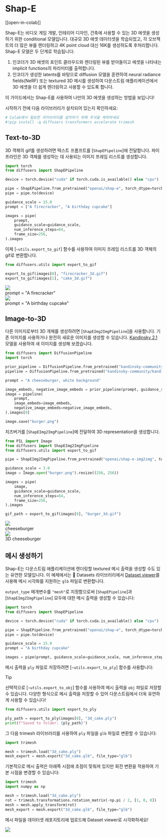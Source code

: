 <!--Copyright 2023 The HuggingFace Team. All rights reserved.

Licensed under the Apache License, Version 2.0 (the "License"); you may not use this file except in compliance with
the License. You may obtain a copy of the License at

http://www.apache.org/licenses/LICENSE-2.0

Unless required by applicable law or agreed to in writing, software distributed under the License is distributed on
an "AS IS" BASIS, WITHOUT WARRANTIES OR CONDITIONS OF ANY KIND, either express or implied. See the License for the
specific language governing permissions and limitations under the License.
-->

# Shap-E

[[open-in-colab]]

Shap-E는 비디오 게임 개발, 인테리어 디자인, 건축에 사용할 수 있는 3D 에셋을 생성하기 위한 conditional 모델입니다. 대규모 3D 에셋 데이터셋을 학습되었고, 각 오브젝트의 더 많은 뷰를 렌더링하고 4K point cloud 대신 16K를 생성하도록 후처리합니다. Shap-E 모델은 두 단계로 학습됩니다:

1. 인코더가 3D 에셋의 포인트 클라우드와 렌더링된 뷰를 받아들이고 에셋을 나타내는 implicit functions의 파라미터를 출력합니다.
2. 인코더가 생성한 latents를 바탕으로 diffusion 모델을 훈련하여 neural radiance fields(NeRF) 또는 textured 3D 메시를 생성하여 다운스트림 애플리케이션에서 3D 에셋을 더 쉽게 렌더링하고 사용할 수 있도록 합니다.

이 가이드에서는 Shap-E를 사용하여 나만의 3D 에셋을 생성하는 방법을 보입니다!

시작하기 전에 다음 라이브러리가 설치되어 있는지 확인하세요:

```py
# Colab에서 필요한 라이브러리를 설치하기 위해 주석을 제외하세요
#!pip install -q diffusers transformers accelerate trimesh
```

## Text-to-3D

3D 객체의 gif를 생성하려면 텍스트 프롬프트를 [`ShapEPipeline`]에 전달합니다. 파이프라인은 3D 객체를 생성하는 데 사용되는 이미지 프레임 리스트를 생성합니다.

```py
import torch
from diffusers import ShapEPipeline

device = torch.device("cuda" if torch.cuda.is_available() else "cpu")

pipe = ShapEPipeline.from_pretrained("openai/shap-e", torch_dtype=torch.float16, variant="fp16")
pipe = pipe.to(device)

guidance_scale = 15.0
prompt = ["A firecracker", "A birthday cupcake"]

images = pipe(
    prompt,
    guidance_scale=guidance_scale,
    num_inference_steps=64,
    frame_size=256,
).images
```

이제 [`~utils.export_to_gif`] 함수를 사용하여 이미지 프레임 리스트를 3D 객체의 gif로 변환합니다.

```py
from diffusers.utils import export_to_gif

export_to_gif(images[0], "firecracker_3d.gif")
export_to_gif(images[1], "cake_3d.gif")
```

<div class="flex gap-4">
  <div>
    <img class="rounded-xl" src="https://huggingface.co/datasets/hf-internal-testing/diffusers-images/resolve/main/shap_e/firecracker_out.gif"/>
    <figcaption class="mt-2 text-center text-sm text-gray-500">prompt = "A firecracker"</figcaption>
  </div>
  <div>
    <img class="rounded-xl" src="https://huggingface.co/datasets/hf-internal-testing/diffusers-images/resolve/main/shap_e/cake_out.gif"/>
    <figcaption class="mt-2 text-center text-sm text-gray-500">prompt = "A birthday cupcake"</figcaption>
  </div>
</div>

## Image-to-3D

다른 이미지로부터 3D 개체를 생성하려면 [`ShapEImg2ImgPipeline`]을 사용합니다. 기존 이미지를 사용하거나 완전히 새로운 이미지를 생성할 수 있습니다. [Kandinsky 2.1](../api/pipelines/kandinsky) 모델을 사용하여 새 이미지를 생성해 보겠습니다.

```py
from diffusers import DiffusionPipeline
import torch

prior_pipeline = DiffusionPipeline.from_pretrained("kandinsky-community/kandinsky-2-1-prior", torch_dtype=torch.float16, use_safetensors=True).to("cuda")
pipeline = DiffusionPipeline.from_pretrained("kandinsky-community/kandinsky-2-1", torch_dtype=torch.float16, use_safetensors=True).to("cuda")

prompt = "A cheeseburger, white background"

image_embeds, negative_image_embeds = prior_pipeline(prompt, guidance_scale=1.0).to_tuple()
image = pipeline(
    prompt,
    image_embeds=image_embeds,
    negative_image_embeds=negative_image_embeds,
).images[0]

image.save("burger.png")
```

치즈버거를 [`ShapEImg2ImgPipeline`]에 전달하여 3D representation을 생성합니다.

```py
from PIL import Image
from diffusers import ShapEImg2ImgPipeline
from diffusers.utils import export_to_gif

pipe = ShapEImg2ImgPipeline.from_pretrained("openai/shap-e-img2img", torch_dtype=torch.float16, variant="fp16").to("cuda")

guidance_scale = 3.0
image = Image.open("burger.png").resize((256, 256))

images = pipe(
    image,
    guidance_scale=guidance_scale,
    num_inference_steps=64,
    frame_size=256,
).images

gif_path = export_to_gif(images[0], "burger_3d.gif")
```

<div class="flex gap-4">
  <div>
    <img class="rounded-xl" src="https://huggingface.co/datasets/hf-internal-testing/diffusers-images/resolve/main/shap_e/burger_in.png"/>
    <figcaption class="mt-2 text-center text-sm text-gray-500">cheeseburger</figcaption>
  </div>
  <div>
    <img class="rounded-xl" src="https://huggingface.co/datasets/hf-internal-testing/diffusers-images/resolve/main/shap_e/burger_out.gif"/>
    <figcaption class="mt-2 text-center text-sm text-gray-500">3D cheeseburger</figcaption>
  </div>
</div>

## 메시 생성하기

Shap-E는 다운스트림 애플리케이션에 렌더링할 textured 메시 출력을 생성할 수도 있는 유연한 모델입니다. 이 예제에서는 🤗 Datasets 라이브러리에서 [Dataset viewer](https://huggingface.co/docs/hub/datasets-viewer#dataset-preview)를 사용해 메시 시각화를 지원하는 `glb` 파일로 변환합니다.

`output_type` 매개변수를 `"mesh"`로 지정함으로써 [`ShapEPipeline`]과 [`ShapEImg2ImgPipeline`] 모두에 대한 메시 출력을 생성할 수 있습니다:

```py
import torch
from diffusers import ShapEPipeline

device = torch.device("cuda" if torch.cuda.is_available() else "cpu")

pipe = ShapEPipeline.from_pretrained("openai/shap-e", torch_dtype=torch.float16, variant="fp16")
pipe = pipe.to(device)

guidance_scale = 15.0
prompt = "A birthday cupcake"

images = pipe(prompt, guidance_scale=guidance_scale, num_inference_steps=64, frame_size=256, output_type="mesh").images
```

메시 출력을 `ply` 파일로 저장하려면 [`~utils.export_to_ply`] 함수를 사용합니다:

> [!TIP]
> 선택적으로 [`~utils.export_to_obj`] 함수를 사용하여 메시 출력을 `obj` 파일로 저장할 수 있습니다. 다양한 형식으로 메시 출력을 저장할 수 있어 다운스트림에서 더욱 유연하게 사용할 수 있습니다!

```py
from diffusers.utils import export_to_ply

ply_path = export_to_ply(images[0], "3d_cake.ply")
print(f"Saved to folder: {ply_path}")
```

그 다음 trimesh 라이브러리를 사용하여 `ply` 파일을 `glb` 파일로 변환할 수 있습니다:

```py
import trimesh

mesh = trimesh.load("3d_cake.ply")
mesh_export = mesh.export("3d_cake.glb", file_type="glb")
```

기본적으로 메시 출력은 아래쪽 시점에 초점이 맞춰져 있지만 회전 변환을 적용하여 기본 시점을 변경할 수 있습니다:

```py
import trimesh
import numpy as np

mesh = trimesh.load("3d_cake.ply")
rot = trimesh.transformations.rotation_matrix(-np.pi / 2, [1, 0, 0])
mesh = mesh.apply_transform(rot)
mesh_export = mesh.export("3d_cake.glb", file_type="glb")
```

메시 파일을 데이터셋 레포지토리에 업로드해 Dataset viewer로 시각화하세요!

<div class="flex justify-center">
    <img class="rounded-xl" src="https://huggingface.co/datasets/huggingface/documentation-images/resolve/main/diffusers/3D-cake.gif"/>
</div>
